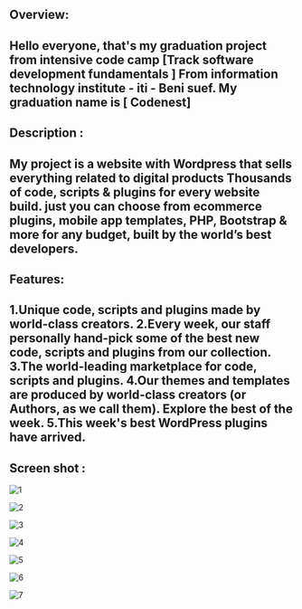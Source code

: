 Overview:
---------
Hello everyone, that's my graduation project from intensive code camp 
 [Track software development fundamentals ] 
From information technology institute - iti - Beni suef.
My graduation name is [ Codenest]</br>
-----------------
Description : 
-----------------
My project is a website with Wordpress that sells everything related to digital products Thousands of code, scripts & plugins for every website build.
just you can choose from ecommerce plugins, mobile app templates, PHP, Bootstrap & more for any budget, built by the world’s best developers.
-----------
Features:
-----------
1.Unique code, scripts and plugins made by world-class creators.
2.Every week, our staff personally hand-pick some of the best new code, scripts and plugins from our collection.
3.The world-leading marketplace for code, scripts and plugins.
4.Our themes and templates are produced by world-class creators (or Authors, as we call them). Explore the best of the week.
5.This week's best WordPress plugins have arrived.
 ----------
Screen shot :
-----------
![1](https://github.com/abdelrahmanShabaan/codenest_ITI_graduation_project/assets/48605080/be3cf593-92b1-46d6-bbca-6ab7b3359ead)

![2](https://github.com/abdelrahmanShabaan/codenest_ITI_graduation_project/assets/48605080/026b94d6-4d1d-490d-9352-ab82ccd80925)

![3](https://github.com/abdelrahmanShabaan/codenest_ITI_graduation_project/assets/48605080/50ff6bfe-b9da-4c87-a5cc-f1a6247a94a8)

![4](https://github.com/abdelrahmanShabaan/codenest_ITI_graduation_project/assets/48605080/31b7520e-acf1-421a-9b88-01a549fc751b)

![5](https://github.com/abdelrahmanShabaan/codenest_ITI_graduation_project/assets/48605080/edff18f0-20cb-40fb-97a8-ab5a9f409528)

![6](https://github.com/abdelrahmanShabaan/codenest_ITI_graduation_project/assets/48605080/dce95ee3-6c0c-4e04-ab35-4428a745a5b8)

![7](https://github.com/abdelrahmanShabaan/codenest_ITI_graduation_project/assets/48605080/f526f93c-6f0e-49be-9a4e-03f63359f04b)

